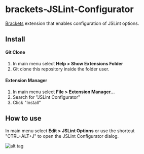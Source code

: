 brackets-JSLint-Configurator
============================

[Brackets](http://brackets.io/) extension that enables configuration of JSLint options.

## Install

#### Git Clone
1. In main menu select **Help > Show Extensions Folder**
2. Git clone this repository inside the folder user.

#### Extension Manager
1. In main menu select **File > Extension Manager...**
2. Search for "JSLint Configurator"
3. Click "Install"


## How to use

In main menu select **Edit > JSLint Options** or use the shortcut "CTRL+ALT+J" to open the JSLint Configurator dialog.

![alt tag](https://github.com/georapbox/brackets-JSLint-Configurator/blob/master/screenshot_1.png)

